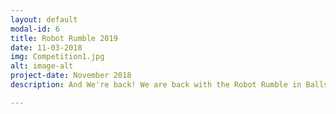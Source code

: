 ```yaml
---
layout: default
modal-id: 6
title: Robot Rumble 2019
date: 11-03-2018
img: Competition1.jpg
alt: image-alt
project-date: November 2018
description: And We're back! We are back with the Robot Rumble in Ballston Spa, where we use our robot from last year's FIRST competition robot. During this rumble, we were able to teach some new members how the competition runs and what is expected of us. Each year, the Robot Rumble is a perfect way to get back into robotic mode, and to get ready for the exciting new season.

---
```

